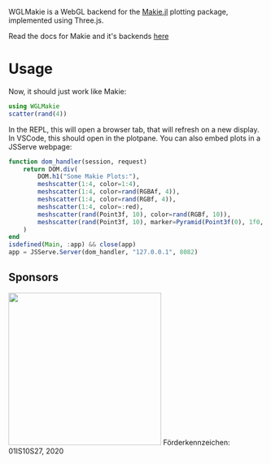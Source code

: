 WGLMakie is a WebGL backend for the [Makie.jl](https://www.github.com/MakieOrg/Makie.jl) plotting package, implemented using Three.js.

Read the docs for Makie and it's backends [here](http://makie.juliaplots.org/dev)

# Usage

Now, it should just work like Makie:

```julia
using WGLMakie
scatter(rand(4))
```

In the REPL, this will open a browser tab, that will refresh on a new display.
In VSCode, this should open in the plotpane.
You can also embed plots in a JSServe webpage:

```julia
function dom_handler(session, request)
    return DOM.div(
        DOM.h1("Some Makie Plots:"),
        meshscatter(1:4, color=1:4),
        meshscatter(1:4, color=rand(RGBAf, 4)),
        meshscatter(1:4, color=rand(RGBf, 4)),
        meshscatter(1:4, color=:red),
        meshscatter(rand(Point3f, 10), color=rand(RGBf, 10)),
        meshscatter(rand(Point3f, 10), marker=Pyramid(Point3f(0), 1f0, 1f0)),
    )
end
isdefined(Main, :app) && close(app)
app = JSServe.Server(dom_handler, "127.0.0.1", 8082)
```

## Sponsors

<img src="https://github.com/MakieOrg/Makie.jl/blob/master/assets/BMBF_gefoerdert_2017_en.jpg?raw=true" width="300"/>
Förderkennzeichen: 01IS10S27, 2020
